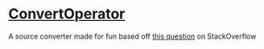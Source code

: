 # [ConvertOperator](https://github.com/Achxy/ConvertOperator/tree/main)

A source converter made for fun based off [this question](https://stackoverflow.com/questions/73246025/) on StackOverflow